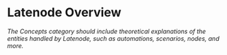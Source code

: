 # Latenode Overview

_The Concepts category should include theoretical explanations of the entities handled by Latenode, such as automations, scenarios, nodes, and more._